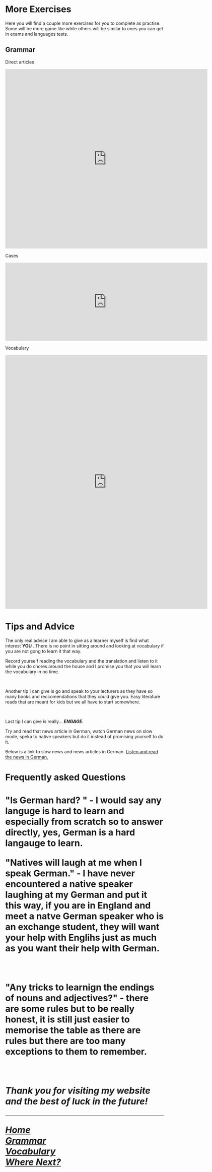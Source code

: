 <h1> More Exercises </h1>

<p> Here you will find a couple more exercises for you to complete as practise. Some will be more game like while others will be similar to ones you can get in exams and languages tests. </p>


<h2> Grammar </h2>

<p> Direct articles </p>
<iframe src="https://h5p.org/h5p/embed/690130" width="642" height="570" frameborder="0" allowfullscreen="allowfullscreen"></iframe><script src="https://h5p.org/sites/all/modules/h5p/library/js/h5p-resizer.js" charset="UTF-8"></script>

<p> Cases </p>

<iframe src="https://h5p.org/h5p/embed/690134" width="642" height="248" frameborder="0" allowfullscreen="allowfullscreen"></iframe><script src="https://h5p.org/sites/all/modules/h5p/library/js/h5p-resizer.js" charset="UTF-8"></script>

<p> Vocabulary </p>

<iframe src="https://h5p.org/h5p/embed/690142" width="642" height="806" frameborder="0" allowfullscreen="allowfullscreen"></iframe><script src="https://h5p.org/sites/all/modules/h5p/library/js/h5p-resizer.js" charset="UTF-8"></script>

<h1> Tips and Advice </h1>

<p> The only real advice I am able to give as a learner myself is find what interest <b> YOU </b>. There is no point in sitting around and looking at vocabulary if you are not gong to learn it that way.
  
  <br>
  
 Record yourself reading the vocabulary and the translation and listen to it while you do chores around the house and I promise you that you will learn the vocabulary in no time.
 
 <br>
 
 Another tip I can give is go and speak to your lecturers as they have so many books and reccomendations that they could give you. Easy literature reads that are meant for kids but we all have to start somewhere.
 
 <br>
 
 Last tip I can give is really... <em> <b> ENGAGE. </b> </em> 
 
Try and read that news article in German, watch German news on slow mode, speka to native speakers but do it instead of promising yourself to do it.

Below is a link to slow news and news articles in German.
<a href="https://www.newsinslowgerman.com/series/news/14363"> Listen and read the news in German.</a>

<h1> Frequently asked Questions <h1>
  
  <p> "Is German hard? " - I would say any languge is hard to learn and especially from scratch so to answer directly, yes, German is a hard langauge to learn.
  
  <br>
  
  "Natives will laugh at me when I speak German." - I have never encountered a native speaker laughing at my German and put it this way, if you are in England and meet a natve German speaker who is an exchange student, they will want your help with Englihs just as much as you want their help with German.
  
  <br>
  
  "Any tricks to learnign the endings of nouns and adjectives?" -  there are some rules but to be really honest, it is still just easier to memorise the table as there are rules but there are too many exceptions to them to remember.
  
  <br>
  
 <em> Thank you for visiting my website and the best of luck in the future! <em>
  
 <hr>

<p>
    <a href="index.html">Home </a> <br>
        <a href="Grammar.html">Grammar</a> <br>
    <a href="Vocabulary.html">Vocabulary</a> <br>
    <a href="WhereNext.html">Where Next? </a>


  


  



